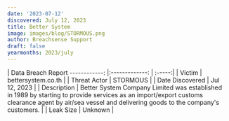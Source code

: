 ```yaml
---
date: '2023-07-12'
discovered: July 12, 2023
title: Better System
image: images/blog/STORMOUS.png
author: Breachsense Support
draft: false
yearmonths: 2023/july
---
```



| Data Breach Report
------------:     |:-------------:    | :-----:|
| Victim      | bettersystem.co.th      | 
| Threat Actor      | STORMOUS      | 
| Date Discovered      | Jul 12, 2023      | 
| Description      | Better System Company Limited was established in 1989 by starting to provide services as an import/export customs clearance agent by air/sea vessel and delivering goods to the company's customers.      | 
| Leak Size      | Unknown      | 

